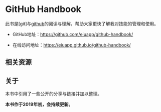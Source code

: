 # GitHub Handbook

此书是[git]与[github](http://github.com/)的阅读与理解，帮助大家更快了解我对技能的管理和使用。

- GitHub地址：https://github.com/eiuapp/github-handbook/

- 在线访问地址：https://eiuapp.github.io/github-handbook/



<!-- 下图是blog生态圈图： -->

<!-- https://docs.openstack.org/swift/queens/associated_projects.html -->

<!-- ![ceph生态](images/container-ecosystem.png) -->

## 相关资源


## 关于

本书中引用了一些公开的分享与链接并加以整理。

**本书作于2019年初，会持续更新。**


